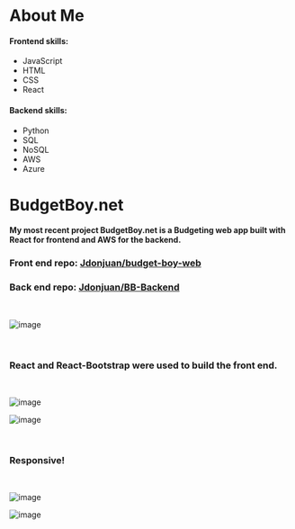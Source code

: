 
# About Me

#### Frontend skills: 
- JavaScript 
- HTML
- CSS
- React

#### Backend skills: 
- Python
- SQL
- NoSQL
- AWS
- Azure

# BudgetBoy.net

#### My most recent project BudgetBoy.net is a Budgeting web app built with React for frontend and AWS for the backend.

### Front end repo: [Jdonjuan/budget-boy-web](https://github.com/Jdonjuan/budget-boy-web)
### Back end repo: [Jdonjuan/BB-Backend](https://github.com/Jdonjuan/BB-Backend)  

<br/>

![image](https://user-images.githubusercontent.com/68604323/192685659-cefdded6-4b88-47ff-83fe-f52d296e6df2.png)

<br/>

### React and React-Bootstrap were used to build the front end.

<br/>

![image](https://user-images.githubusercontent.com/68604323/192686790-b2725a08-19d5-4913-9a28-cab987e57b12.png)

![image](https://user-images.githubusercontent.com/68604323/192686889-9dff9209-5cb2-4f52-8fe9-c68a1f323996.png)

<br/>

### Responsive!

<br/>

![image](https://user-images.githubusercontent.com/68604323/192686986-44023c45-d4a8-442d-9d8b-6e33aaa6ad40.png)

![image](https://user-images.githubusercontent.com/68604323/192687134-86d836d7-e1fe-41fb-87e4-03520338304a.png)


<!---
Jdonjuan/Jdonjuan is a ✨ special ✨ repository because its `README.md` (this file) appears on your GitHub profile.
You can click the Preview link to take a look at your changes.
--->
